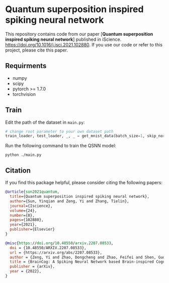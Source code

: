 # Quantum superposition inspired spiking neural network

This repository contains code from our paper [**Quantum superposition inspired spiking neural network**] published in iScience. https://doi.org/10.1016/j.isci.2021.102880. If you use our code or refer to this project, please cite this paper.

## Requirments

* numpy
* scipy
* pytorch >= 1.7.0
* torchvision


## Train


Edit the path of the dataset in `main.py`:

```python
# change root parameter to your own dataset path
train_loader, test_loader, _, _ = get_mnist_data(batch_size=1, skip_norm=True, root="./data")
```

Run the following command to train the QSNN model:

```shell  
python ./main.py
```
## Citation

If you find this package helpful, please consider citing the following papers:

```BibTex
@article{sun2021quantum,
  title={Quantum superposition inspired spiking neural network},
  author={Sun, Yinqian and Zeng, Yi and Zhang, Tielin},
  journal={Iscience},
  volume={24},
  number={8},
  pages={102880},
  year={2021},
  publisher={Elsevier}
}

@misc{https://doi.org/10.48550/arxiv.2207.08533,
  doi = {10.48550/ARXIV.2207.08533},
  url = {https://arxiv.org/abs/2207.08533},
  author = {Zeng, Yi and Zhao, Dongcheng and Zhao, Feifei and Shen, Guobin and Dong, Yiting and Lu, Enmeng and Zhang, Qian and Sun, Yinqian and Liang, Qian and Zhao, Yuxuan and Zhao, Zhuoya and Fang, Hongjian and Wang, Yuwei and Li, Yang and Liu, Xin and Du, Chengcheng and Kong, Qingqun and Ruan, Zizhe and Bi, Weida},
  title = {BrainCog: A Spiking Neural Network based Brain-inspired Cognitive Intelligence Engine for Brain-inspired AI and Brain Simulation},
  publisher = {arXiv},
  year = {2022},
}

```